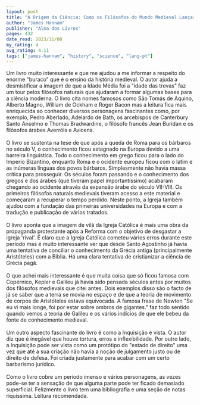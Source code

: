 ```yaml
---
layout: post
title: "A Origem da Ciência: Como os Filósofos do Mundo Medieval Lançaram os Fundamentos da Ciência Moderna"
author: "James Hannam"
publisher: "Alma dos Livros"
pages: 432
date_read: 2023/11/08
my_rating: 4
avg_rating: 4.11
tags: ["james-hannam", "history", "science", "lang-pt"]
---
```


Um livro muito interessante e que me ajudou a me informar a respeito do enorme "buraco" que é o ensino da história medieval. O autor ajuda a desmistificar a imagem de que a Idade Média foi a "idade das trevas" faz um tour pelos filósofos naturais que ajudaram a formar algumas bases para a ciência moderna. O livro cita nomes famosos como São Tomás de Aquino, Alberto Magno, William de Ockham e Roger Bacon mas a leitura fica mais enriquecida ao conhecer diversos personagens fascinantes como, por exemplo, Pedro Aberlado, Adelardo de Bath,  os arcebispos de Canterbury Santo Anselmo e Thomas Bradwardine, o filósofo francês Jean Buridan e os filósofos árabes Averróis e Avicena. <br/><br/>O livro se sustenta na tese de que após a queda de Roma para os bárbaros no século V, o conhecimento ficou estagnado na Europa devido a uma barreira linguística. Todo o conhecimento em grego ficou para o lado do Imperio Bizantino, enquanto Roma e o ocidente europeu ficou com o latim e as inúmeras línguas dos povos bárbaros. Simplesmente não havia massa crítica para prosseguir. Os séculos foram passando e o conhecimento dos gregos e dos árabes (que tiveram papel importantíssimo) acabaram chegando ao ocidente através da expansão árabe do século VII-VIII. Os primeiros filósofos naturais medievais tiveram acesso a este material e começaram a recuperar o tempo perdido. Neste ponto, a Igreja também ajudou com a fundação das primeiras universidades na Europa e com a tradução e publicação de vários tratados. <br/><br/>O livro aponta que a imagem de vilã da Igreja Católica é mais uma obra da propaganda protestante após a Reforma com o objetivo de desgastar a igreja 'rival'. É claro que a Igreja Católica cometeu vários erros durante este período mas é muito interessante ver que desde Santo Agostinho já havia uma tentativa de conciliar o conhecimento da Grécia antiga (principalmente Aristóteles) com a Bíblia. Há uma clara tentativa de cristianizar a ciência de Grécia pagã. <br/><br/>O que achei mais interessante é que muita coisa que só ficou famosa com Copérnico, Kepler e Galileu já havia sido pensada séculos antes por muitos dos filósofos medievais que citei antes. Dois exemplos disso são o facto de já se saber que a terra se movia no espaço e de que a teoria de movimento de corpos de Aristóteles estava equivocada. A famosa frase de Newton "Se eu vi mais longe, foi por estar sobre ombros de gigantes." faz todo sentido quando vemos a teoria de Galileu e os vários indícios de que ele bebeu da fonte de conhecimento medieval.<br/><br/>Um outro aspecto fascinante do livro é como a Inquisição é vista. O autor diz que é inegável que houve tortura, erros e inflexibilidade. Por outro lado, a Inquisição pode ser vista como um protótipo do "estado de direito" uma vez que até a sua criação não havia a noção de julgamento justo ou de direito de defesa. Foi criada justamente para acabar com um certo barbarismo jurídico.<br/><br/>Como o livro cobre um período imenso e vários personagens, as vezes pode-se ter a sensação de que alguma parte pode ter ficado demasiado superficial. Felizmente o livro tem uma bibliografia e uma seção de notas riquíssima. Leitura recomendada. 

